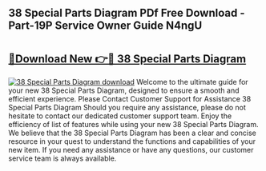 ## 38 Special Parts Diagram PDf Free Download - Part-19P Service Owner Guide N4ngU

# <h2><a href="http://dfphszo.blite.top/?on=38+Special+Parts+Diagram">🔗Download New 👉🔴 38 Special Parts Diagram</a></h2>

[![38 Special Parts Diagram download](https://i.imgur.com/lujVjoI.png)](http://dfphszo.blite.top/?on=38+Special+Parts+Diagram)
Welcome to the ultimate guide for your new 38 Special Parts Diagram, designed to ensure a smooth and efficient experience. Please Contact Customer Support for Assistance 38 Special Parts Diagram Should you require any assistance, please do not hesitate to contact our dedicated customer support team. Enjoy the efficiency of list of features while using your new 38 Special Parts Diagram. We believe that the 38 Special Parts Diagram has been a clear and concise resource in your quest to understand the functions and capabilities of your new item. If you need any assistance or have any questions, our customer service team is always available.
